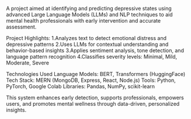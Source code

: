 A project aimed at identifying and predicting depressive states using advanced Large Language Models (LLMs) and NLP techniques to aid mental health professionals with early intervention and accurate assessment.

Project Highlights:
1.Analyzes text to detect emotional distress and depressive patterns
2.Uses LLMs for contextual understanding and behavior-based insights
3.Applies sentiment analysis, tone detection, and language pattern recognition
4.Classifies severity levels: Minimal, Mild, Moderate, Severe

Technologies Used
Language Models: BERT, Transformers (HuggingFace)
Tech Stack: MERN (MongoDB, Express, React, Node.js)
Tools: Python, PyTorch, Google Colab
Libraries: Pandas, NumPy, scikit-learn

This system enhances early detection, supports professionals, empowers users, and promotes mental wellness through data-driven, personalized insights.
